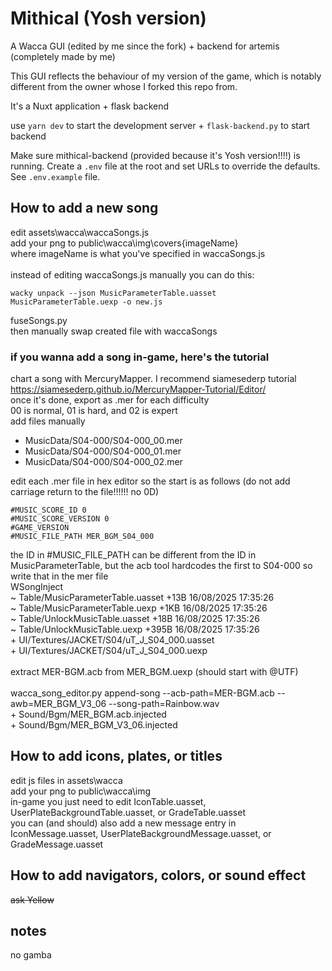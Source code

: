 # Mithical (Yosh version)

A Wacca GUI (edited by me since the fork) + backend for artemis (completely made by me)

This GUI reflects the behaviour of my version of the game, which is notably different from the owner whose I forked this repo from.

It's a Nuxt application + flask backend

use `yarn dev` to start the development server + `flask-backend.py` to start backend

Make sure mithical-backend (provided because it's Yosh version!!!!) is running. Create a `.env` file at the root and set URLs to override the defaults. See `.env.example` file.

## How to add a new song
edit assets\wacca\waccaSongs.js <br>
add your png to public\wacca\img\covers\{imageName} <br>
where imageName is what you've specified in waccaSongs.js <br> <br>
instead of editing waccaSongs.js manually you can do this:<br>
```
wacky unpack --json MusicParameterTable.uasset MusicParameterTable.uexp -o new.js
```
fuseSongs.py<br>
then manually swap created file with waccaSongs

### if you wanna add a song in-game, here's the tutorial <br>
chart a song with MercuryMapper. I recommend siamesederp tutorial <br>
https://siamesederp.github.io/MercuryMapper-Tutorial/Editor/  <br>
once it's done, export as .mer for each difficulty  <br>
00 is normal, 01 is hard, and 02 is expert  <br>
add files manually  <br>
+ MusicData/S04-000/S04-000_00.mer  <br>
+ MusicData/S04-000/S04-000_01.mer  <br>
+ MusicData/S04-000/S04-000_02.mer  <br>

edit each .mer file in hex editor so the start is as follows (do not add carriage return to the file!!!!!! no 0D)  <br>
```
#MUSIC_SCORE_ID 0
#MUSIC_SCORE_VERSION 0
#GAME_VERSION
#MUSIC_FILE_PATH MER_BGM_S04_000
```
 the ID in #MUSIC_FILE_PATH can be different from the ID in MusicParameterTable, but the acb tool hardcodes the first to S04-000 so write that in the mer file  <br>
WSongInject <br>
~ Table/MusicParameterTable.uasset +13B 16/08/2025 17:35:26 <br>
~ Table/MusicParameterTable.uexp +1KB 16/08/2025 17:35:26 <br>
~ Table/UnlockMusicTable.uasset +18B 16/08/2025 17:35:26 <br>
~ Table/UnlockMusicTable.uexp +395B 16/08/2025 17:35:26 <br>
\+ UI/Textures/JACKET/S04/uT_J_S04_000.uasset <br>
\+ UI/Textures/JACKET/S04/uT_J_S04_000.uexp <br>
 <br>
extract MER-BGM.acb from MER_BGM.uexp  (should start with @UTF) <br>
 <br>
wacca_song_editor.py append-song --acb-path=MER-BGM.acb --awb=MER_BGM_V3_06 --song-path=Rainbow.wav <br>
\+ Sound/Bgm/MER_BGM.acb.injected <br>
\+ Sound/Bgm/MER_BGM_V3_06.injected <br>

## How to add icons, plates, or titles
edit js files in assets\wacca <br>
add your png to public\wacca\img <br>
in-game you just need to edit IconTable.uasset, UserPlateBackgroundTable.uasset, or GradeTable.uasset <br>
you can (and should) also add a new message entry in IconMessage.uasset, UserPlateBackgroundMessage.uasset, or GradeMessage.uasset <br>

## How to add navigators, colors, or sound effect
~~ask Yellow~~

## notes
no gamba 